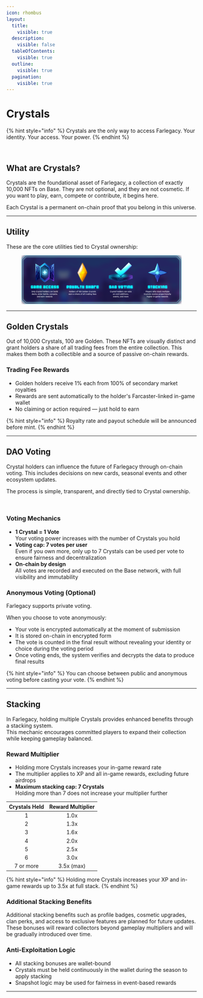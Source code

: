 ```yaml
---
icon: rhombus
layout:
  title:
    visible: true
  description:
    visible: false
  tableOfContents:
    visible: true
  outline:
    visible: true
  pagination:
    visible: true
---
```


# Crystals

{% hint style="info" %}
Crystals are the only way to access Farlegacy. Your identity. Your access. Your power.
{% endhint %}

<figure><img src=".gitbook/assets/Crystals2.png" alt=""><figcaption></figcaption></figure>

## What are Crystals?

Crystals are the foundational asset of Farlegacy, a collection of exactly 10,000 NFTs on Base. They are not optional, and they are not cosmetic. If you want to play, earn, compete or contribute, it begins here.

Each Crystal is a permanent on-chain proof that you belong in this universe.

***

## Utility

These are the core utilities tied to Crystal ownership:

<figure><img src=".gitbook/assets/Frame 65 (8).png" alt=""><figcaption></figcaption></figure>

***

## Golden Crystals

Out of 10,000 Crystals, 100 are Golden. These NFTs are visually distinct and grant holders a share of all trading fees from the entire collection. This makes them both a collectible and a source of passive on-chain rewards.

### Trading Fee Rewards

* Golden holders receive 1% each from 100% of secondary market royalties
* Rewards are sent automatically to the holder's Farcaster-linked in-game wallet
* No claiming or action required — just hold to earn

{% hint style="info" %}
Royalty rate and payout schedule will be announced before mint.
{% endhint %}

***

## DAO Voting

Crystal holders can influence the future of Farlegacy through on-chain voting. This includes decisions on new cards, seasonal events and other ecosystem updates.

The process is simple, transparent, and directly tied to Crystal ownership.

<figure><img src=".gitbook/assets/Frame 311.png" alt=""><figcaption></figcaption></figure>

### Voting Mechanics

* **1 Crystal = 1 Vote**\
  Your voting power increases with the number of Crystals you hold
* **Voting cap: 7 votes per user**\
  Even if you own more, only up to 7 Crystals can be used per vote to ensure fairness and decentralization
* **On-chain by design**\
  All votes are recorded and executed on the Base network, with full visibility and immutability

### Anonymous Voting (Optional)

Farlegacy supports private voting.&#x20;

When you choose to vote anonymously:

* Your vote is encrypted automatically at the moment of submission
* It is stored on-chain in encrypted form
* The vote is counted in the final result without revealing your identity or choice during the voting period
* Once voting ends, the system verifies and decrypts the data to produce final results

{% hint style="info" %}
You can choose between public and anonymous voting before casting your vote.
{% endhint %}

***

## Stacking

In Farlegacy, holding multiple Crystals provides enhanced benefits through a stacking system.\
This mechanic encourages committed players to expand their collection while keeping gameplay balanced.

### Reward Multiplier

* Holding more Crystals increases your in-game reward rate
* The multiplier applies to XP and all in-game rewards, excluding future airdrops
* **Maximum stacking cap: 7 Crystals**\
  Holding more than 7 does not increase your multiplier further

<table><thead><tr><th align="center">Crystals Held</th><th align="center" valign="middle">Reward Multiplier</th></tr></thead><tbody><tr><td align="center">1</td><td align="center" valign="middle">1.0x</td></tr><tr><td align="center">2</td><td align="center" valign="middle">1.3x</td></tr><tr><td align="center">3</td><td align="center" valign="middle">1.6x</td></tr><tr><td align="center">4</td><td align="center" valign="middle">2.0x</td></tr><tr><td align="center">5</td><td align="center" valign="middle">2.5x</td></tr><tr><td align="center">6</td><td align="center" valign="middle">3.0x</td></tr><tr><td align="center">7 or more</td><td align="center" valign="middle">3.5x (max)</td></tr></tbody></table>

{% hint style="info" %}
Holding more Crystals increases your XP and in-game rewards up to 3.5x at full stack.
{% endhint %}

### Additional Stacking Benefits

Additional stacking benefits such as profile badges, cosmetic upgrades, clan perks, and access to exclusive features are planned for future updates. These bonuses will reward collectors beyond gameplay multipliers and will be gradually introduced over time.

### Anti-Exploitation Logic

* All stacking bonuses are wallet-bound
* Crystals must be held continuously in the wallet during the season to apply stacking
* Snapshot logic may be used for fairness in event-based rewards

***
